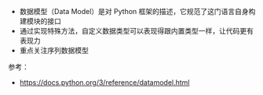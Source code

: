 - 数据模型（Data Model）是对 Python 框架的描述，它规范了这门语言自身构建模块的接口
- 通过实现特殊方法，自定义数据类型可以表现得跟内置类型一样，让代码更有表现力
- 重点关注序列数据模型

参考：
- https://docs.python.org/3/reference/datamodel.html